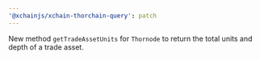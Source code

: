 ```yaml
---
'@xchainjs/xchain-thorchain-query': patch
---
```


New method `getTradeAssetUnits` for `Thornode` to return the total units and depth of a trade asset.
